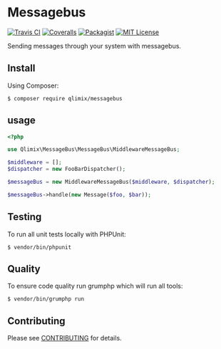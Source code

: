 # Messagebus

[![Travis CI](https://api.travis-ci.org/qlimix/messagebus.svg?branch=master)](https://travis-ci.org/qlimix/messagebus)
[![Coveralls](https://img.shields.io/coveralls/github/qlimix/messagebus.svg)](https://coveralls.io/github/qlimix/messagebus)
[![Packagist](https://img.shields.io/packagist/v/qlimix/messagebus.svg)](https://packagist.org/packages/qlimix/messagebus)
[![MIT License](https://img.shields.io/badge/license-MIT-brightgreen.svg)](https://github.com/qlimix/messagebus/blob/master/LICENSE)

Sending messages through your system with messagebus.

## Install

Using Composer:

~~~
$ composer require qlimix/messagebus
~~~

## usage

```php
<?php

use Qlimix\MessageBus\MessageBus\MiddlewareMessageBus;

$middleware = [];
$dispatcher = new FooBarDispatcher();

$messageBus = new MiddlewareMessageBus($middleware, $dispatcher);

$messageBus->handle(new Message($foo, $bar));
```

## Testing
To run all unit tests locally with PHPUnit:

~~~
$ vendor/bin/phpunit
~~~

## Quality
To ensure code quality run grumphp which will run all tools:

~~~
$ vendor/bin/grumphp run
~~~

## Contributing

Please see [CONTRIBUTING](CONTRIBUTING.md) for details.
